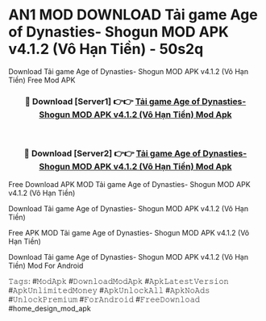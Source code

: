 # AN1 MOD DOWNLOAD Tải game Age of Dynasties- Shogun MOD APK v4.1.2 (Vô Hạn Tiền) - 50s2q
Download Tải game Age of Dynasties- Shogun MOD APK v4.1.2 (Vô Hạn Tiền) Free Mod APK

<div align="center">
<h3>🔴 Download [Server1] 👉👉 <a href="https://apk-comot.site?title=Tải_game_Age_of_Dynasties-_Shogun_MOD_APK_v4.1.2_(Vô_Hạn_Tiền)">Tải game Age of Dynasties- Shogun MOD APK v4.1.2 (Vô Hạn Tiền) Mod Apk</a></h3><br>

<h3>🔴 Download [Server2] 👉👉 <a href="https://apk-comot.site?title=Tải_game_Age_of_Dynasties-_Shogun_MOD_APK_v4.1.2_(Vô_Hạn_Tiền)">Tải game Age of Dynasties- Shogun MOD APK v4.1.2 (Vô Hạn Tiền) Mod Apk</a></h3>
</div>


Free Download APK MOD Tải game Age of Dynasties- Shogun MOD APK v4.1.2 (Vô Hạn Tiền)

Download Tải game Age of Dynasties- Shogun MOD APK v4.1.2 (Vô Hạn Tiền) 

Free APK MOD Tải game Age of Dynasties- Shogun MOD APK v4.1.2 (Vô Hạn Tiền) 

Download Tải game Age of Dynasties- Shogun MOD APK v4.1.2 (Vô Hạn Tiền) Mod For Android

𝚃𝚊𝚐𝚜: #𝙼𝚘𝚍𝙰𝚙𝚔 #𝙳𝚘𝚠𝚗𝚕𝚘𝚊𝚍𝙼𝚘𝚍𝙰𝚙𝚔 #𝙰𝚙𝚔𝙻𝚊𝚝𝚎𝚜𝚝𝚅𝚎𝚛𝚜𝚒𝚘𝚗 #𝙰𝚙𝚔𝚄𝚗𝚕𝚒𝚖𝚒𝚝𝚎𝚍𝙼𝚘𝚗𝚎𝚢 #𝙰𝚙𝚔𝚄𝚗𝚕𝚘𝚌𝚔𝙰𝚕𝚕 #𝙰𝚙𝚔𝙽𝚘𝙰𝚍𝚜 #𝚄𝚗𝚕𝚘𝚌𝚔𝙿𝚛𝚎𝚖𝚒𝚞𝚖 #𝙵𝚘𝚛𝙰𝚗𝚍𝚛𝚘𝚒𝚍 #𝙵𝚛𝚎𝚎𝙳𝚘𝚠𝚗𝚕𝚘𝚊𝚍 #home_design_mod_apk
